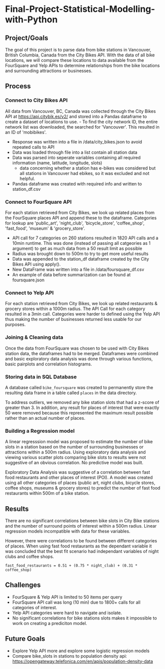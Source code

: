 # Final-Project-Statistical-Modelling-with-Python

## Project/Goals
The goal of this project is to parse data from bike stations in Vancouver, British Columbia, Canada from the City Bikes API. With the data of all bike locations, we will compare these locations to data available from the FourSquare and Yelp APIs to determine relationships from the bike locations and surrounding attractions or businesses.

## Process
### Connect to City Bikes API
All data from Vancouver, BC, Canada was collected through the City Bikes API at https://api.citybik.es/v2/ and stored into a Pandas dataframe to create a dataset of locations to use. - To find the city network ID, the entire network list was downloaded, the searched for 'Vancouver'. This resulted in an ID of 'mobibikes'.
- Response was written into a file in /data/city_bikes.json to avoid repeated calls to API
- Data was loaded through file into a list contain all station data
- Data was parsed into seperate variables containing all required information (name, latitude, longitude, slots)
    - data concerning whether a station has e-bikes was considered but all stations in Vancouver had ebikes, so it was excluded and not helpful.
- Pandas dataframe was created with required info and written to station_df.csv

### Connect to FourSquare API
For each station retrieved from City Bikes, we look up related places from the FourSquare places API and append these to the dataframe. Categories for lookup are 'public_art', 'night_club', 'bicycle_store', 'coffee_shop', 'fast_food', 'museum' & 'grocery_store'.
- API call for 7 categories on 260 stations resulted in 1820 API calls and a 10min runtime. This was done (instead of passing all catgeories as 1 argument) to get as much data from a 50 result limit as possible
- Radius was brought down to 500m to try to get more useful results
- Data was appended to the station_df dataframe created by the City Bikes API using apply().
- New DataFrame was written into a file in /data/foursquare_df.csv
- An example of data before summarization can be found at foursquare.json

### Connect to Yelp API
For each station retrieved from City Bikes, we look up related restaurants & grocery stores within a 1000m radius. The API Call for each category resulted in a 3min call. Categories were harder to defined using the Yelp API thus making the number of businesses returned less usable for our purposes.

### Joining & Cleaning data
Once the data from FourSquare was chosen to be used with City Bikes station data, the dataframes had to be merged. Dataframes were combined and basic exploratory data analysis was done through various functions, basic pairplots and correlation histograms.

### Storing data in SQL Database
A database called `bike_foursquare` was created to permanently store the resulting data frame in a table called `places` in the data directory.

To address outliers, we removed any bike station slots that had a z-score of greater than 3. In addition, any result for places of interest that were exactly 50 were removed because this represented the maximum result possible rather than an actual number of places. 

### Building a Regression model
A linear regresssion model was proposed to estimate the number of bike slots in a station based on the number of surrounding businesses or attractions within a 500m radius. Using exploratory data analysis and viewing various scatter plots comparing bike slots to results were not suggestive of an obvious correlation. No predictive model was built.

Exploratory Data Analysis was suggestive of a correlation between fast food restaurants and other places of interest (POI). A model was created using all other categories of places (public art, night clubs, bicycle stores, coffee shops, museums & grocery stores) to predict the number of fast food restaurants within 500m of a bike station. 

## Results
There are no significant correlations between bike slots in City Bike stations and the number of surround points of interest within a 500m radius. Linear regression models incompatible with data for these variables.

However, there were correlations to be found between different categories of places. When using fast food restaurants as the dependant variable it was concluded that the best fit scenario had independant variables of night clubs and coffee shops. 

`fast_food_restaurants = 0.51 + (0.75 * night_club) + (0.31 * coffee_shop)`



## Challenges 
- FourSquare & Yelp API is limited to 50 items per query
- FourSquare API call was long (10 min) due to 1800+ calls for all categories of interest.
- Yelp API categories were hard to navigate and isolate.
- No significant correlations for bike stations slots makes it impossible to work on creating a prediciton model.


## Future Goals
- Explore Yelp API more and explore some logistic regression models
- Compare bike_slots in stations to population density api: https://opengateway.telefonica.com/en/apis/population-density-data
